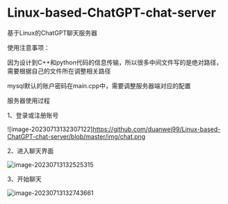 # Linux-based-ChatGPT-chat-server
基于Linux的ChatGPT聊天服务器



使用注意事项：

因为设计到C++和python代码的信息传输，所以很多中间文件写的是绝对路径，需要根据自己的文件所在调整相关路径

mysql默认的账户密码在main.cpp中，需要调整服务器端对应的配置



服务器使用过程

1、登录或注册账号

![image-20230713132307122]https://github.com/duanwei99/Linux-based-ChatGPT-chat-server/blob/master/img/chat.png

2、进入聊天界面

![image-20230713132525315](F:\git\Linux-based-ChatGPT-chat-server\img\chat.png)

3、开始聊天

![image-20230713132743661](F:\git\Linux-based-ChatGPT-chat-server\img\response.png)
